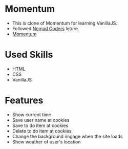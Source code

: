 # Momentum
- This is clone of Momentum for learning VanillaJS.
- Followed [Nomad Coders](https://nomadcoders.co) leture.
- [Momentum](https://selena-jiyun-lee.github.io/momentum/)

# Used Skills
- HTML
- CSS
- VanillaJS

# Features
- Show current time
- Save user name at cookies
- Save to do item at cookies
- Delete to do item at cookies
- Change the background imgage when the site loads
- Show weather of user's location
